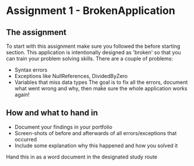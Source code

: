 # Assignment 1 - BrokenApplication
## The assignment
To start with this assignment make sure you followed the before starting section.
This application is intentionally designed as 'broken' so that you can train your problem solving skills. 
There are a couple of problems:
 * Syntax errors
 * Exceptions like NullReferences, DividedByZero
 * Variables that miss data types
The goal is to fix all the errors, document what went wrong and why, then make sure the whole application works again!

## How and what to hand in
 * Document your findings in your portfolio
 * Screen-shots of before and afterwards of all errors/exceptions that occurred
 * Include some explanation why this happened and how you solved it
 
Hand this in as a word document in the designated study route